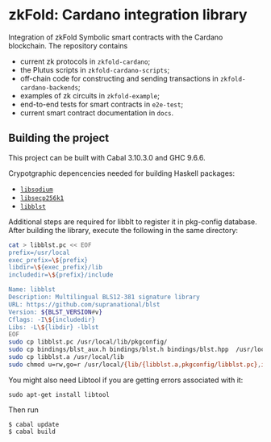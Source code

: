 # zkFold: Cardano integration library
Integration of zkFold Symbolic smart contracts with the Cardano blockchain. The repository contains
- current zk protocols in `zkfold-cardano`;
- the Plutus scripts in `zkfold-cardano-scripts`;
- off-chain code for constructing and sending transactions in `zkfold-cardano-backends`;
- examples of zk circuits in `zkfold-example`;
- end-to-end tests for smart contracts in `e2e-test`;
- current smart contract documentation in `docs`.

## Building the project

This project can be built with Cabal 3.10.3.0 and GHC 9.6.6.

Crypotgraphic depencencies needed for building Haskell packages:

* [`libsodium`](https://github.com/jedisct1/libsodium)
* [`libsecp256k1`](https://github.com/bitcoin-core/secp256k1)
* [`libblst`](https://github.com/supranational/blst)

Additional steps are required for libblt to register it in pkg-config database. After building the library, execute the following in the same directory:

```bash
cat > libblst.pc << EOF
prefix=/usr/local
exec_prefix=\${prefix}
libdir=\${exec_prefix}/lib
includedir=\${prefix}/include

Name: libblst
Description: Multilingual BLS12-381 signature library
URL: https://github.com/supranational/blst
Version: ${BLST_VERSION#v}
Cflags: -I\${includedir}
Libs: -L\${libdir} -lblst
EOF
sudo cp libblst.pc /usr/local/lib/pkgconfig/
sudo cp bindings/blst_aux.h bindings/blst.h bindings/blst.hpp  /usr/local/include/
sudo cp libblst.a /usr/local/lib
sudo chmod u=rw,go=r /usr/local/{lib/{libblst.a,pkgconfig/libblst.pc},include/{blst.{h,hpp},blst_aux.h}}
```

You might also need Libtool if you are getting errors associated with it:

```
sudo apt-get install libtool
```

Then run

```
$ cabal update
$ cabal build
```


